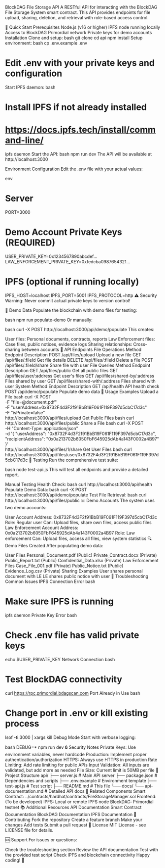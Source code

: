BlockDAG File Storage API
A RESTful API for interacting with the BlockDAG File Storage System smart contract. This API provides endpoints for file upload, sharing, deletion, and retrieval with role-based access control.

🚀 Quick Start
Prerequisites
Node.js (v16 or higher)
IPFS node running locally
Access to BlockDAG Primordial network
Private keys for demo accounts
Installation
Clone and setup:
bash
git clone <repository-url>
cd api
npm install
Setup environment:
bash
cp .env.example .env
# Edit .env with your private keys and configuration
Start IPFS daemon:
bash
# Install IPFS if not already installed
# https://docs.ipfs.tech/install/command-line/
ipfs daemon
Start the API:
bash
npm run dev
The API will be available at http://localhost:3000

Environment Configuration
Edit the .env file with your actual values:

env
# Server
PORT=3000

# Demo Account Private Keys (REQUIRED)
USER_PRIVATE_KEY=0x1234567890abcdef...
LAW_ENFORCEMENT_PRIVATE_KEY=0xfedcba0987654321...

# IPFS (optional if running locally)
IPFS_HOST=localhost
IPFS_PORT=5001
IPFS_PROTOCOL=http
⚠️ Security Warning: Never commit actual private keys to version control!

🧪 Demo Data
Populate the blockchain with demo files for testing:

bash
npm run populate-demo
Or manually:

bash
curl -X POST http://localhost:3000/api/demo/populate
This creates:

User files: Personal documents, contracts, reports
Law Enforcement files: Case files, public notices, evidence logs
Sharing relationships: Cross-sharing between accounts
📖 API Endpoints
File Operations
Method	Endpoint	Description
POST	/api/files/upload	Upload a new file
GET	/api/files/:fileId	Get file details
DELETE	/api/files/:fileId	Delete a file
POST	/api/files/:fileId/share	Share file with user
File Queries
Method	Endpoint	Description
GET	/api/files/public	Get all public files
GET	/api/files/user/:address	Get user's files
GET	/api/files/shared-by/:address	Files shared by user
GET	/api/files/shared-with/:address	Files shared with user
System
Method	Endpoint	Description
GET	/api/health	API health check
POST	/api/demo/populate	Populate demo data
🔧 Usage Examples
Upload a File
bash
curl -X POST \
  -F "file=@document.pdf" \
  -F "userAddress=0x8732F4d3F2f91BbB19F061F119F397d5cbC17d3c" \
  -F "isPrivate=false" \
  http://localhost:3000/api/files/upload
Get Public Files
bash
curl http://localhost:3000/api/files/public
Share a File
bash
curl -X POST \
  -H "Content-Type: application/json" \
  -d '{
    "userAddress": "0x8732F4d3F2f91BbB19F061F119F397d5cbC17d3c",
    "recipientAddress": "0x0a213702b6050FbF645925dAb4a143F0002a4B97"
  }' \
  http://localhost:3000/api/files/1/share
Get User Files
bash
curl http://localhost:3000/api/files/user/0x8732F4d3F2f91BbB19F061F119F397d5cbC17d3c
🧪 Testing
Run the comprehensive test suite:

bash
node test-api.js
This will test all endpoints and provide a detailed report.

Manual Testing
Health Check:
bash
curl http://localhost:3000/api/health
Populate Demo Data:
bash
curl -X POST http://localhost:3000/api/demo/populate
Test File Retrieval:
bash
curl http://localhost:3000/api/files/public
📊 Demo Accounts
The system uses two demo accounts:

User Account
Address: 0x8732F4d3F2f91BbB19F061F119F397d5cbC17d3c
Role: Regular user
Can: Upload files, share own files, access public files
Law Enforcement Account
Address: 0x0a213702b6050FbF645925dAb4a143F0002a4B97
Role: Law enforcement
Can: Upload files, access all files, view system statistics
🔍 Demo Files Created
After populating demo data:

User Files
Personal_Document.pdf (Public)
Private_Contract.docx (Private)
Public_Report.txt (Public)
Confidential_Data.xlsx (Private)
Law Enforcement Files
Case_File_001.pdf (Private)
Public_Notice.txt (Public)
Evidence_Log.csv (Private)
Sharing Examples
User shares personal document with LE
LE shares public notice with user
🔧 Troubleshooting
Common Issues
IPFS Connection Error
bash
# Make sure IPFS is running
ipfs daemon
Private Key Error
bash
# Check .env file has valid private keys
echo $USER_PRIVATE_KEY
Network Connection
bash
# Test BlockDAG connectivity
curl https://rpc.primordial.bdagscan.com
Port Already in Use
bash
# Change port in .env or kill existing process
lsof -ti:3000 | xargs kill
Debug Mode
Start with verbose logging:

bash
DEBUG=* npm run dev
🔒 Security Notes
Private Keys: Use environment variables, never hardcode
Production: Implement proper authentication/authorization
HTTPS: Always use HTTPS in production
Rate Limiting: Add rate limiting for public APIs
Input Validation: All inputs are validated, but add more as needed
File Size: Current limit is 50MB per file
📁 Project Structure
api/
├── server.js              # Main API server
├── package.json           # Dependencies and scripts
├── .env.example          # Environment template
├── test-api.js           # Test script
├── README.md             # This file
└── docs/
    └── api-documentation.md  # Detailed API docs
🔗 Related Components
Smart Contract: ../contracts/hardhat/contracts/FileStorageManager.sol
Frontend: (To be developed)
IPFS: Local or remote IPFS node
BlockDAG: Primordial testnet
📚 Additional Resources
API Documentation
Smart Contract Documentation
BlockDAG Documentation
IPFS Documentation
🤝 Contributing
Fork the repository
Create a feature branch
Make your changes
Add tests
Submit a pull request
📄 License
MIT License - see LICENSE file for details.

🆘 Support
For issues or questions:

Check the troubleshooting section
Review the API documentation
Test with the provided test script
Check IPFS and blockchain connectivity
Happy coding! 🚀


